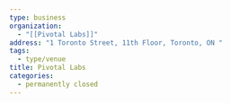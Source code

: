 ```yaml
---
type: business
organization:
  - "[[Pivotal Labs]]"
address: "1 Toronto Street, 11th Floor, Toronto, ON "
tags:
  - type/venue
title: Pivotal Labs
categories:
  - permanently closed
---
```

